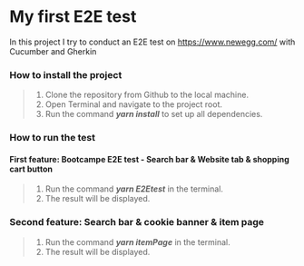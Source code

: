# My first E2E test

In this project I try to conduct an E2E test on https://www.newegg.com/ with Cucumber and Gherkin

### How to install the project

> 1. Clone the repository from Github to the local machine.
> 2. Open Terminal and navigate to the project root. 
> 3. Run the command ***yarn install*** to set up all dependencies.

 ### How to run the test

#### First feature: Bootcampe E2E test - Search bar & Website tab & shopping cart button
> 1. Run the command ***yarn E2Etest*** in the terminal.
> 2. The result will be displayed.

### Second feature: Search bar & cookie banner & item page
> 1. Run the command ***yarn itemPage*** in the terminal.
> 2. The result will be displayed.